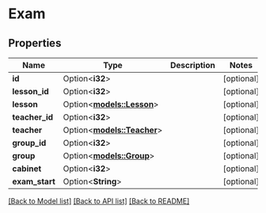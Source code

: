 # Exam

## Properties

Name | Type | Description | Notes
------------ | ------------- | ------------- | -------------
**id** | Option<**i32**> |  | [optional]
**lesson_id** | Option<**i32**> |  | [optional]
**lesson** | Option<[**models::Lesson**](Lesson.md)> |  | [optional]
**teacher_id** | Option<**i32**> |  | [optional]
**teacher** | Option<[**models::Teacher**](Teacher.md)> |  | [optional]
**group_id** | Option<**i32**> |  | [optional]
**group** | Option<[**models::Group**](Group.md)> |  | [optional]
**cabinet** | Option<**i32**> |  | [optional]
**exam_start** | Option<**String**> |  | [optional]

[[Back to Model list]](../README.md#documentation-for-models) [[Back to API list]](../README.md#documentation-for-api-endpoints) [[Back to README]](../README.md)


